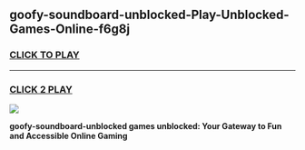 
## goofy-soundboard-unblocked-Play-Unblocked-Games-Online-f6g8j
<h3>
<a href="https://premium76.site?title=goofy-soundboard-unblocked&ref=25A">CLICK TO PLAY</a></h3>
<hr>

<h3>
<a href="https://premium76.site?title=goofy-soundboard-unblocked&ref=25A">CLICK 2 PLAY</a>
  
</h3>

<a href="https://premium76.site?title=goofy-soundboard-unblocked&ref=25A"><img src="https://clearcache.store/games.png"></a>


**goofy-soundboard-unblocked games unblocked: Your Gateway to Fun and Accessible Online Gaming**
